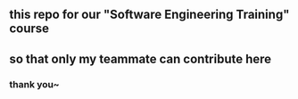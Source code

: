 ## this repo for our "Software Engineering Training" course

## so that only my teammate can contribute here
### thank you~
